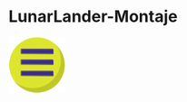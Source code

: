 # LunarLander-Montaje

![alt text](https://github.com/Bernat77/LunarLander-Montaje/blob/master/img/bMenu.png)
